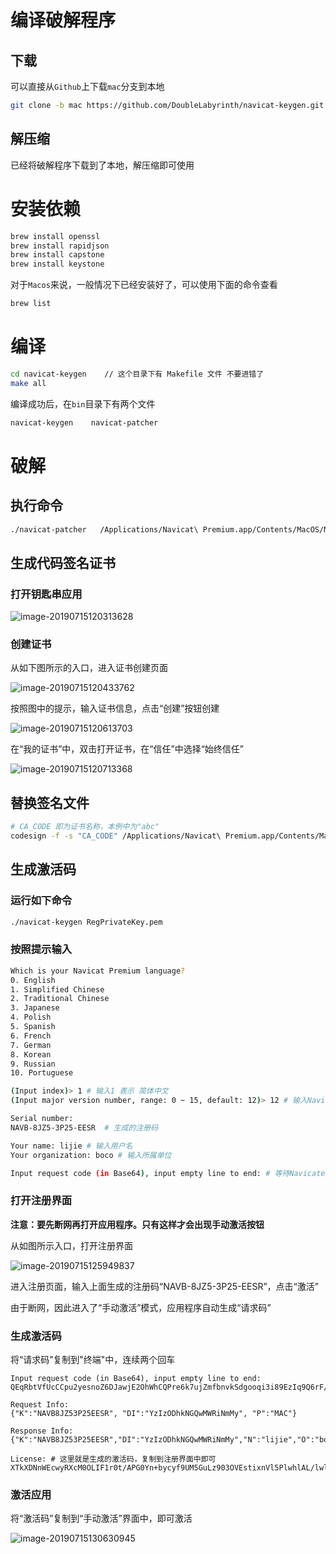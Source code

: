 # 编译破解程序

## 下载

可以直接从`Github`上下载`mac`分支到本地

```bash
git clone -b mac https://github.com/DoubleLabyrinth/navicat-keygen.git
```

## 解压缩

已经将破解程序下载到了本地，解压缩即可使用

# 安装依赖

```bash
brew install openssl 
brew install rapidjson 
brew install capstone 
brew install keystone 
```

对于`Macos`来说，一般情况下已经安装好了，可以使用下面的命令查看

```bash
brew list
```

# 编译

```bash
cd navicat-keygen    // 这个目录下有 Makefile 文件 不要进错了
make all
```

编译成功后，在`bin`目录下有两个文件

```bash
navicat-keygen    navicat-patcher
```

# 破解

## 执行命令

```bash
./navicat-patcher   /Applications/Navicat\ Premium.app/Contents/MacOS/Navicat\ Premium
```

## 生成代码签名证书

### 打开钥匙串应用

![image-20190715120313628](./assets/image-20190715120313628.png)

### 创建证书

从如下图所示的入口，进入证书创建页面

![image-20190715120433762](./assets/image-20190715120433762.png)

按照图中的提示，输入证书信息，点击“创建”按钮创建

![image-20190715120613703](./assets/image-20190715120613703.png)

在“我的证书”中，双击打开证书，在“信任”中选择“始终信任”

![image-20190715120713368](./assets/image-20190715120713368.png)

## 替换签名文件

```bash
# CA_CODE 即为证书名称，本例中为"abc"
codesign -f -s "CA_CODE" /Applications/Navicat\ Premium.app/Contents/MacOS/Navicat\ Premium
```

## 生成激活码

### 运行如下命令

```bash
./navicat-keygen RegPrivateKey.pem 
```

### 按照提示输入

```bash
Which is your Navicat Premium language?
0. English
1. Simplified Chinese
2. Traditional Chinese
3. Japanese
4. Polish
5. Spanish
6. French
7. German
8. Korean
9. Russian
10. Portuguese

(Input index)> 1 # 输入1 表示 简体中文
(Input major version number, range: 0 ~ 15, default: 12)> 12 # 输入Navicat的版本号

Serial number:
NAVB-8JZ5-3P25-EESR  # 生成的注册码

Your name: lijie # 输入用户名
Your organization: boco # 输入所属单位

Input request code (in Base64), input empty line to end: # 等待Navicate应用中的“请求码”
```

### 打开注册界面

**注意：要先断网再打开应用程序。只有这样才会出现手动激活按钮**

从如图所示入口，打开注册界面

![image-20190715125949837](./assets/image-20190715125949837.png)

进入注册页面，输入上面生成的注册码“NAVB-8JZ5-3P25-EESR”，点击“激活”

由于断网，因此进入了“手动激活”模式，应用程序自动生成“请求码”

### 生成激活码

将“请求码”复制到"终端"中，连续两个回车

```shell
Input request code (in Base64), input empty line to end:
QEqRbtVfUcCCpu2yesnoZ6DJawjE2OhWhCQPre6k7ujZmfbnvkSdgooqi3i89EzIq9Q6rF/bNJhymeIyiMS7pSz064W5TYWLpsbm56REtRR0jYNJJxD6vPx5Ge+Rf4AKYZf4KElodRrPgKXi53TxWq5DLxfCPHjFQ1FX95F7rTNvrqGCtvGWtReY5pUe36JrCCxHWeBtJhx8+UBkFPCCu7JZurvDmi3w8qWSRjNDoNypclc0S3inYZm40pLe1vPxm7rg1I2RrjeGRnAM0bUp8xxEQRtCudohKJfBqjS9KKyDSn9xl91wfilqOn2Ey0HBhpjgN522tp9ilvDs4LYtZg==

Request Info:
{"K":"NAVB8JZ53P25EESR", "DI":"YzIzODhkNGQwMWRiNmMy", "P":"MAC"}

Response Info:
{"K":"NAVB8JZ53P25EESR","DI":"YzIzODhkNGQwMWRiNmMy","N":"lijie","O":"boco","T":1563162851}

License: # 这里就是生成的激活码，复制到注册界面中即可
XTkXDNnWEcwyRXcM0OLIF1r0t/APG0Yn+bycyf9UM5GuLz903OVEstixnVl5PlwhlAL/lwlAb0+MO30QKsW8DLo8/wBhCEdTW6P0VCLfQfBQV7NFkeoYWvrYb5SbyFyGW3y16m9ZQ/5jELU6Vck+62h63TUC40gBeaN91ddJt+E8JyWqX3GcKZfq0HtiUVklCnbJJccc9ihMAKWwK6cVXe+gcNBqJQ1XIo8/xDu7QA4ugdDmPYv/xi0CHuJSpRupoQLoPaMzqx2bzCm0U9gOUetmhyyT2zXtCbv1jSslmZTeUcaff822UDsO+ZCf61/cc94l9mkM1hZpqcL3RXShaQ==
```

### 激活应用

将“激活码”复制到“手动激活”界面中，即可激活

![image-20190715130630945](./assets/image-20190715130630945.png)

